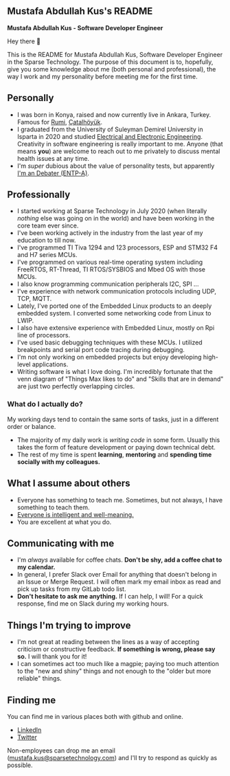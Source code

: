 ## Mustafa Abdullah Kus's README

**Mustafa Abdullah Kus - Software Developer Engineer**

Hey there 👋

This is the README for Mustafa Abdullah Kus, Software Developer Engineer in the Sparse Technology. The purpose of this document is to, hopefully, give you some knowledge about me (both personal and professional), the way I work and my personality before meeting me for the first time. 

## Personally

- I was born in Konya, raised and now currently live in Ankara, Turkey. Famous for [Rumi](https://en.wikipedia.org/wiki/Rumi), [Çatalhöyük](https://en.wikipedia.org/wiki/%C3%87atalh%C3%B6y%C3%BCk).
- I graduated from the University of Suleyman Demirel University in Isparta in 2020 and studied [Electrical and Electronic Engineering](https://en.wikipedia.org/wiki/Electrical_engineering). Creativity in software engineering is really important to me.
Anyone (that means **you**) are welcome to reach out to me privately to discuss mental health issues at any time.
- I'm _super_ dubious about the value of personality tests, but apparently [I'm an Debater (ENTP-A)](https://www.16personalities.com/entp-personality). 


## Professionally

* I started working at Sparse Technology in July 2020 (when literally _nothing_ else was going on in the world) and have been working in the core team ever since.
* I've been working actively in the industry from the last year of my education to till now.
* I've programmed TI Tiva 1294 and 123 processors, ESP and STM32 F4 and H7 series MCUs.
* I've programmed on various real-time operating system including FreeRTOS, RT-Thread, TI RTOS/SYSBIOS and Mbed OS with those MCUs.
* I also know programming communication peripherals I2C, SPI ...
* I've experience with network communication protocols including UDP, TCP, MQTT.
* Lately, I've ported one of the Embedded Linux products to an deeply embedded system. I converted some networking code from Linux to LWIP.
* I also have extensive experience with Embedded Linux, mostly on Rpi line of processors.
* I've used basic debugging techniques with these MCUs. I utilized breakpoints and serial port code tracing during debugging.
* I'm not only working on embedded projects but enjoy developing high-level applications.
* Writing software is what I love doing. I'm incredibly fortunate that the venn diagram of "Things Max likes to do" and "Skills that are in demand" are just two perfectly overlapping circles.

### What do I actually do?

My working days tend to contain the same sorts of tasks, just in a different order or balance.

* The majority of my daily work is _writing code_ in some form. Usually this takes the form of feature development or paying down technical debt.
* The rest of my time is spent **learning**, **mentoring** and **spending time socially with my colleagues.**

## What I assume about others

* Everyone has something to teach me. Sometimes, but not always, I have something to teach them.
* [Everyone is intelligent and well-meaning.](https://github.com/thoughtbot/guides/tree/master/code-review#everyone)
* You are excellent at what you do.

## Communicating with me

* I'm _always_ available for coffee chats. **Don't be shy, add a coffee chat to my calendar.**
* In general, I prefer Slack over Email for anything that doesn't belong in an Issue or Merge Request. I will often mark my email inbox as read and pick up tasks from my GitLab todo list.
* **Don't hesitate to ask me anything.** If I can help, I will! For a quick response, find me on Slack during my working hours.

## Things I'm trying to improve

* I'm not great at reading between the lines as a way of accepting criticism or constructive feedback. **If something is wrong, please say so.** I will thank you for it!
* I can sometimes act too much like a magpie; paying too much attention to the "new and shiny" things and not enough to the "older but more reliable" things.

## Finding me

You can find me in various places both with github and online.

* [LinkedIn](https://www.linkedin.com/in/mustafaabdullahk/)
* [Twitter](https://twitter.com/mustafabdullahk)

Non-employees can drop me an email (mustafa.kus@sparsetechnology.com) and I'll try to respond as quickly as possible.

